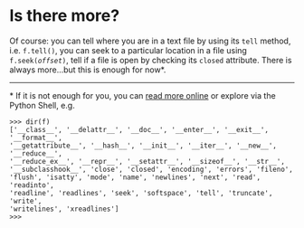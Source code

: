 # Is there more?

Of course: you can tell where you are in a text file by using its `tell`
method, i.e. `f.tell()`, you can seek to a particular location in a file
using `f.seek(`*`offset`*`)`, tell if a file is open by checking its
`closed` attribute. There is always more\...but this is enough for
now\*.

------------------------------------------------------------------------

\* If it is not enough for you, you can [read more
online](http://docs.python.org/library/stdtypes.html#file-objects) or
explore via the Python Shell, e.g.

    >>> dir(f)
    ['__class__', '__delattr__', '__doc__', '__enter__', '__exit__', '__format__', 
    '__getattribute__', '__hash__', '__init__', '__iter__', '__new__', '__reduce__', 
    '__reduce_ex__', '__repr__', '__setattr__', '__sizeof__', '__str__', 
    '__subclasshook__', 'close', 'closed', 'encoding', 'errors', 'fileno', 
    'flush', 'isatty', 'mode', 'name', 'newlines', 'next', 'read', 'readinto', 
    'readline', 'readlines', 'seek', 'softspace', 'tell', 'truncate', 'write', 
    'writelines', 'xreadlines']
    >>> 

